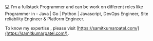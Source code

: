 💻 I'm a fullstack Programmer and can be work on different roles like Programmer in - Java | Go | Python | Javascript, DevOps Engineer, Site reliability Engineer & Platform Engineer.
 
To know my expertise , please visit [https://samitkumarpatel.com/](https://samitkumarpatel.com/).
